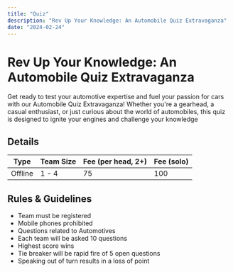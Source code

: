 ```yaml
---
title: "Quiz"
description: "Rev Up Your Knowledge: An Automobile Quiz Extravaganza"
date: "2024-02-24"
---
```


# Rev Up Your Knowledge: An Automobile Quiz Extravaganza

Get ready to test your automotive expertise and fuel your passion for cars with our Automobile Quiz Extravaganza! Whether you're a gearhead, a casual enthusiast, or just curious about the world of automobiles, this quiz is designed to ignite your engines and challenge your knowledge

## Details

| Type    | Team Size | Fee (per head, 2+) | Fee (solo) |
| ------- | --------- | ------------------ | ---------- |
| Offline | 1 - 4     | 75                 | 100        |

## Rules & Guidelines

- Team must be registered
- Mobile phones prohibited
- Questions related to Automotives
- Each team will be asked 10 questions
- Highest score wins
- Tie breaker will be rapid fire of 5 open questions
- Speaking out of turn results in a loss of point
